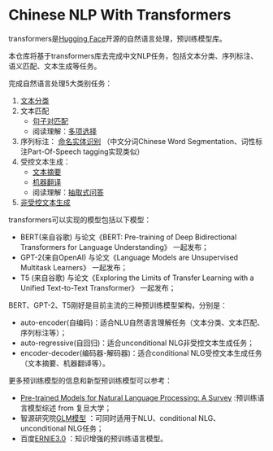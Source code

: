 # Chinese NLP With Transformers
transformers是[Hugging Face](https://huggingface.co)开源的自然语言处理，预训练模型库。

本仓库将基于transformers库去完成中文NLP任务，包括文本分类、序列标注、语义匹配、文本生成等任务。

完成自然语言处理5大类别任务：
1. [文本分类](https://github.com/wxj630/Chinese_NLP_With_Transformers/blob/master/text_classification.ipynb)
2. 文本匹配
   - [句子对匹配](https://github.com/wxj630/Chinese_NLP_With_Transformers/blob/master/text_match.ipynb)
   - 阅读理解：[多项选择](https://github.com/wxj630/Chinese_NLP_With_Transformers/blob/master/multi_choice.ipynb)
3. 序列标注：
  [命名实体识别](https://github.com/wxj630/Chinese_NLP_With_Transformers/blob/master/named_entity_recognition.ipynb)
   （中文分词Chinese Word Segmentation、词性标注Part-Of-Speech tagging实现类似）
4. 受控文本生成： 
   - [文本摘要](https://github.com/wxj630/Chinese_NLP_With_Transformers/blob/master/summarization.ipynb)
   - [机器翻译](https://github.com/wxj630/Chinese_NLP_With_Transformers/blob/master/translation_en2ro.ipynb)
   - 阅读理解：[抽取式问答](https://github.com/wxj630/Chinese_NLP_With_Transformers/blob/master/extractive_qa.ipynb) 
5. [非受控文本生成](https://github.com/wxj630/Chinese_NLP_With_Transformers/blob/master/unconditional_generation.ipynb)


transformers可以实现的模型包括以下模型：

- BERT(来自谷歌) 与论文《BERT: Pre-training of Deep Bidirectional Transformers for Language Understanding》 一起发布；
- GPT-2(来自OpenAI) 与论文《Language Models are Unsupervised Multitask Learners》 一起发布；
- T5 (来自谷歌) 与论文《Exploring the Limits of Transfer Learning with a Unified Text-to-Text Transformer》 一起发布；

BERT、GPT-2、T5刚好是目前主流的三种预训练模型架构，分别是：
- auto-encoder(自编码)：适合NLU自然语言理解任务（文本分类、文本匹配、序列标注等）；
- auto-regressive(自回归)：适合unconditional NLG非受控文本生成任务；
- encoder-decoder(编码器-解码器)：适合conditional NLG受控文本生成任务（文本摘要、机器翻译等）。

更多预训练模型的信息和新型预训练模型可以参考：
- [Pre-trained Models for Natural Language Processing: A Survey](https://arxiv.org/pdf/2003.08271.pdf) :预训练语言模型综述 from 复旦大学；
- 智源研究院[GLM模型](https://arxiv.org/abs/2103.10360) ：可同时适用于NLU、conditional NLG、unconditional NLG任务；
- 百度[ERNIE3.0](https://arxiv.org/abs/2107.02137) ：知识增强的预训练语言模型。